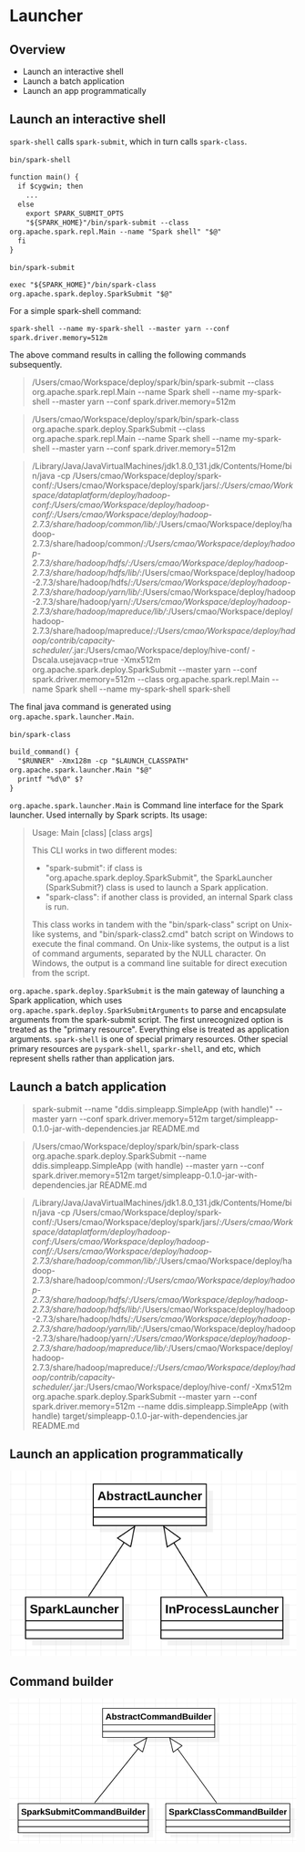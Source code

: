 # Launcher

## Overview
* Launch an interactive shell
* Launch a batch application
* Launch an app programmatically


## Launch an interactive shell
`spark-shell` calls `spark-submit`, which in turn calls `spark-class`.

`bin/spark-shell`

```
function main() {
  if $cygwin; then
    ...
  else
    export SPARK_SUBMIT_OPTS
    "${SPARK_HOME}"/bin/spark-submit --class org.apache.spark.repl.Main --name "Spark shell" "$@"
  fi
}
```

`bin/spark-submit`

```
exec "${SPARK_HOME}"/bin/spark-class org.apache.spark.deploy.SparkSubmit "$@"
```

For a simple spark-shell command:

```
spark-shell --name my-spark-shell --master yarn --conf spark.driver.memory=512m
```

The above command results in calling the following commands subsequently.

> /Users/cmao/Workspace/deploy/spark/bin/spark-submit --class org.apache.spark.repl.Main 
> --name Spark shell --name my-spark-shell --master yarn --conf spark.driver.memory=512m

> /Users/cmao/Workspace/deploy/spark/bin/spark-class org.apache.spark.deploy.SparkSubmit 
--class org.apache.spark.repl.Main --name Spark shell --name my-spark-shell --master yarn 
--conf spark.driver.memory=512m

> /Library/Java/JavaVirtualMachines/jdk1.8.0_131.jdk/Contents/Home/bin/java -cp 
/Users/cmao/Workspace/deploy/spark-conf/:/Users/cmao/Workspace/deploy/spark/jars/*:/Users/cmao/Workspace/dataplatform/deploy/hadoop-conf:/Users/cmao/Workspace/deploy/hadoop-conf/:/Users/cmao/Workspace/deploy/hadoop-2.7.3/share/hadoop/common/lib/*:/Users/cmao/Workspace/deploy/hadoop-2.7.3/share/hadoop/common/*:/Users/cmao/Workspace/deploy/hadoop-2.7.3/share/hadoop/hdfs/:/Users/cmao/Workspace/deploy/hadoop-2.7.3/share/hadoop/hdfs/lib/*:/Users/cmao/Workspace/deploy/hadoop-2.7.3/share/hadoop/hdfs/*:/Users/cmao/Workspace/deploy/hadoop-2.7.3/share/hadoop/yarn/lib/*:/Users/cmao/Workspace/deploy/hadoop-2.7.3/share/hadoop/yarn/*:/Users/cmao/Workspace/deploy/hadoop-2.7.3/share/hadoop/mapreduce/lib/*:/Users/cmao/Workspace/deploy/hadoop-2.7.3/share/hadoop/mapreduce/*:/Users/cmao/Workspace/deploy/hadoop/contrib/capacity-scheduler/*.jar:/Users/cmao/Workspace/deploy/hive-conf/ 
-Dscala.usejavacp=true -Xmx512m org.apache.spark.deploy.SparkSubmit --master yarn 
--conf spark.driver.memory=512m --class org.apache.spark.repl.Main --name Spark shell 
--name my-spark-shell spark-shell

The final java command is generated using `org.apache.spark.launcher.Main`.

`bin/spark-class`

```
build_command() {
  "$RUNNER" -Xmx128m -cp "$LAUNCH_CLASSPATH" org.apache.spark.launcher.Main "$@"
  printf "%d\0" $?
}
```

`org.apache.spark.launcher.Main` is Command line interface for the Spark launcher. Used internally by Spark scripts. Its usage:

> Usage: Main [class] [class args]
>
> This CLI works in two different modes:
>
> * "spark-submit": if class is "org.apache.spark.deploy.SparkSubmit", the SparkLauncher (SparkSubmit?) class is used to launch a Spark application.
> * "spark-class": if another class is provided, an internal Spark class is run.
>
> This class works in tandem with the "bin/spark-class" script on Unix-like systems, and "bin/spark-class2.cmd" batch script on Windows to execute the final command.
On Unix-like systems, the output is a list of command arguments, separated by the NULL character. On Windows, the output is a command line suitable for direct execution from the script.

`org.apache.spark.deploy.SparkSubmit` is the main gateway of launching a Spark application, 
which uses `org.apache.spark.deploy.SparkSubmitArguments` to parse and encapsulate arguments from the spark-submit script.
The first unrecognized option is treated as the "primary resource". Everything else is treated as application arguments.
`spark-shell` is one of special primary resources. Other special primary resources are `pyspark-shell`, `sparkr-shell`, and etc, which represent shells rather than application jars.

## Launch a batch application

> spark-submit --name "ddis.simpleapp.SimpleApp (with handle)" --master yarn --conf spark.driver.memory=512m 
> target/simpleapp-0.1.0-jar-with-dependencies.jar README.md

> /Users/cmao/Workspace/deploy/spark/bin/spark-class org.apache.spark.deploy.SparkSubmit --name ddis.simpleapp.SimpleApp (with handle) 
> --master yarn --conf spark.driver.memory=512m target/simpleapp-0.1.0-jar-with-dependencies.jar README.md

> /Library/Java/JavaVirtualMachines/jdk1.8.0_131.jdk/Contents/Home/bin/java 
> -cp /Users/cmao/Workspace/deploy/spark-conf/:/Users/cmao/Workspace/deploy/spark/jars/*:/Users/cmao/Workspace/dataplatform/deploy/hadoop-conf:/Users/cmao/Workspace/deploy/hadoop-conf/:/Users/cmao/Workspace/deploy/hadoop-2.7.3/share/hadoop/common/lib/*:/Users/cmao/Workspace/deploy/hadoop-2.7.3/share/hadoop/common/*:/Users/cmao/Workspace/deploy/hadoop-2.7.3/share/hadoop/hdfs/:/Users/cmao/Workspace/deploy/hadoop-2.7.3/share/hadoop/hdfs/lib/*:/Users/cmao/Workspace/deploy/hadoop-2.7.3/share/hadoop/hdfs/*:/Users/cmao/Workspace/deploy/hadoop-2.7.3/share/hadoop/yarn/lib/*:/Users/cmao/Workspace/deploy/hadoop-2.7.3/share/hadoop/yarn/*:/Users/cmao/Workspace/deploy/hadoop-2.7.3/share/hadoop/mapreduce/lib/*:/Users/cmao/Workspace/deploy/hadoop-2.7.3/share/hadoop/mapreduce/*:/Users/cmao/Workspace/deploy/hadoop/contrib/capacity-scheduler/*.jar:/Users/cmao/Workspace/deploy/hive-conf/ 
> -Xmx512m org.apache.spark.deploy.SparkSubmit --master yarn --conf spark.driver.memory=512m 
> --name ddis.simpleapp.SimpleApp (with handle) target/simpleapp-0.1.0-jar-with-dependencies.jar README.md

## Launch an application programmatically
![launcher](launcher.png)

## Command builder
![command builder](command-builder.png)



